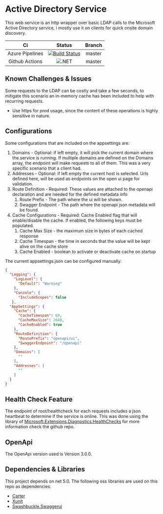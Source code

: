 # Active Directory Service

This web service is an http wrapper over basic LDAP calls to the Microsoft Active Directory service, i mostly use it on clients for quick onsite domain discovery.

| Ci  | Status | Branch |
| :---: | :---: | :---: |
| Azure Pipelines | [![Build Status][azure-main-img]][azure-main] | master |
| Github Actions | ![.NET][github-main] | master |


## Known Challenges & Issues

Some requests to the LDAP can be costly and take a few seconds, to mitigate this scenario an in-memory cache has been included to help with recurring requests.

- Use https for prod usage, since the content of these operations is highly sensitive in nature.

## Configurations

Some configurations that are included on the appsettings are:

1. Domains - Optional: if left empty, it will pick the current domain where the service is running. If multiple domains are defined on the Domains array, the endpoint will make requests to all of them. This was a very specific scenario that a client had.
1. Addresses - Optional: if left empty the current host is selected. Urls defined here, will be used as endpoints on the open ui page for validation.
1. Route Definition - Required: These values are attached to the openapi declaration and are needed for the defined metadata info
   1. Route Prefix - The path where the ui will be shown.
   1. Swagger Endpoint - The path where the openapi json metadata will be found.
1. Cache Configurations - Required: Cache Enabled flag that will enable/disable the cache. If enabled, the following keys must be populated.
   1. Cache Max Size - the maximum size in bytes of each cached response
   1. Cache Timespan - the time in seconds that the value will be kept alive on the cache store
   1. Cache Enabled - boolean to activate or deactivate cache on startup

The current appsettings.json can be configured manually:

```json
{
  "Logging": {
    "LogLevel": {
      "Default": "Warning"
    },
    "Console": {
      "IncludeScopes": false
   },
  "AppSettings": {
    "Cache": {
      "CacheTimespan": 60,
      "CacheMaxSize": 2048,
      "CacheEnabled": true
    },
    "RouteDefinition": {
      "RoutePrefix": "openapi/ui",
      "SwaggerEndpoint": "/openapi"
    },
    "Domains": [
      ""
    ],
    "Addresses": [
      ""
    ]
  }
}
```

## Health Check Feature

The endpoint of root/healthcheck for each requests includes a json heartbeat to determine if the service is online. This was done using the library of [Microsoft.Extensions.Diagnostics.HealthChecks](https://github.com/dotnet/aspnetcore/tree/main/src/HealthChecks) for more information check the github repo.

## OpenApi

The OpenApi version used is Version 3.0.0.

## Dependencies & Libraries

This project depends on net 5.0. The following oss libraries are used on this repo as dependencies:

- [Carter](https://github.com/CarterCommunity/Carter)
- [Xunit](https://github.com/xunit/xunit)
- [Swashbuckle.Swaggerui](https://github.com/domaindrivendev/Swashbuckle)

[github-main]: https://github.com/Jaxelr/ActiveDirectory/workflows/.NET/badge.svg?branch=master
[azure-main-img]: https://dev.azure.com/jaxelr0433/ActiveDirectoryService/_apis/build/status/Jaxelr.ActiveDirectory?branchName=master
[azure-main]: https://dev.azure.com/jaxelr0433/ActiveDirectoryService/_build/latest?definitionId=2&branchName=master 
